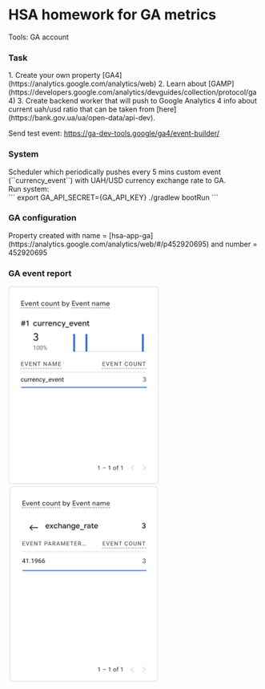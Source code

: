 # HSA homework for GA metrics

Tools:
GA account

<h3>Task</h3>
1. Create your own property [GA4](https://analytics.google.com/analytics/web)
2. Learn about [GAMP](https://developers.google.com/analytics/devguides/collection/protocol/ga4)
3. Create backend worker that will push to Google Analytics 4 info about current uah/usd ratio that can be taken from [here](https://bank.gov.ua/ua/open-data/api-dev).

Send test event:
https://ga-dev-tools.google/ga4/event-builder/

<h3>System</h3>
Scheduler which periodically pushes every 5 mins custom event (``currency_event``) with UAH/USD currency exchange rate to GA. <br/>
Run system: <br/>
```
export GA_API_SECRET={GA_API_KEY}
./gradlew bootRun
```

<h3>GA configuration</h3>
Property created with name = [hsa-app-ga](https://analytics.google.com/analytics/web/#/p452920695) and number = 452920695

<h3>GA event report</h3>
<img src="./images/currency_event_metric.png" width="300">
<img src="./images/exchange_rate_value.png" width="300">